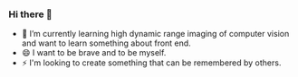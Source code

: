 ### Hi there 👋
<!-- <img align="right" src="https://github-readme-stats.vercel.app/api?username=fancyicookie&show_icons=true&icon_color=CE1D2D&text_color=718096&bg_color=ffffff&hide_title=true" /> -->

- 🌱 I’m currently learning high dynamic range imaging of computer vision and want to learn something about front end.
- 😄 I want to be brave and to be myself.
- ⚡ I'm looking to create something that can be remembered by others.

<!--
**fancyicookie/fancyicookie** is a ✨ _special_ ✨ repository because its `README.md` (this file) appears on your GitHub profile.

Here are some ideas to get you started:

- 🔭 I’m currently working on 
- 🌱 I’m currently learning ...
- 👯 I’m looking to collaborate on ...
- 🤔 I’m looking for help with ...
- 💬 Ask me about ...
- 📫 How to reach me: ...
- 😄 Pronouns: ...
- ⚡ Fun fact: ...
-->
